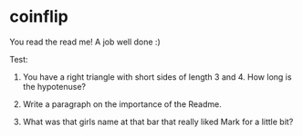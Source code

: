coinflip
========
You read the read me!  A job well done :)


Test:

1) You have a right triangle with short sides of length 3 and 4.  How long is the hypotenuse? 

2) Write a paragraph on the importance of the Readme.

3) What was that girls name at that bar that really liked Mark for a little bit?
